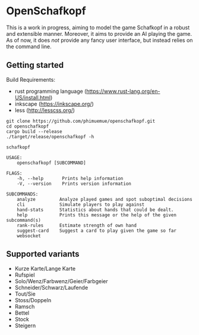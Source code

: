 # OpenSchafkopf

This is a work in progress, aiming to model the game Schafkopf in a robust and extensible manner. Moreover, it aims to provide an AI playing the game. As of now, it does *not* provide any fancy user interface, but instead relies on the command line.

## Getting started

Build Requirements:
* rust programming language (https://www.rust-lang.org/en-US/install.html)
* inkscape (https://inkscape.org/)
* less (http://lesscss.org/)

```
git clone https://github.com/phimuemue/openschafkopf.git
cd openschafkopf
cargo build --release
./target/release/openschafkopf -h

schafkopf 

USAGE:
    openschafkopf [SUBCOMMAND]

FLAGS:
    -h, --help       Prints help information
    -V, --version    Prints version information

SUBCOMMANDS:
    analyze         Analyze played games and spot suboptimal decisions
    cli             Simulate players to play against
    hand-stats      Statistics about hands that could be dealt.
    help            Prints this message or the help of the given subcommand(s)
    rank-rules      Estimate strength of own hand
    suggest-card    Suggest a card to play given the game so far
    websocket       
```

## Supported variants

* Kurze Karte/Lange Karte
* Rufspiel
* Solo/Wenz/Farbwenz/Geier/Farbgeier
* Schneider/Schwarz/Laufende
* Tout/Sie
* Stoss/Doppeln
* Ramsch
* Bettel
* Stock
* Steigern
